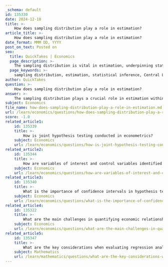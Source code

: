 ```yaml
---
_schema: default
id: 135330
date: 2024-12-18
title: >-
    How does sampling distribution play a role in estimation?
article_title: >-
    How does sampling distribution play a role in estimation?
date_format: MMM DD, YYYY
post_on_text: Posted on
seo:
  title: QuickTakes | Economics
  page_description: >-
    The sampling distribution is vital in estimation, underpinning statistical inference, the Central Limit Theorem, and hypothesis testing in econometrics.
  page_keywords: >-
    sampling distribution, estimation, statistical inference, Central Limit Theorem, OLS estimation, hypothesis testing, confidence intervals, unbiased estimator, standard error, econometrics
author: QuickTakes
question: >-
    How does sampling distribution play a role in estimation?
answer: >-
    The sampling distribution plays a crucial role in estimation within the field of econometrics and statistics. It refers to the probability distribution of a statistic (such as the sample mean or sample proportion) that is calculated from multiple samples drawn from the same population. Here are some key points regarding its importance:\n\n1. **Foundation for Statistical Inference**: The sampling distribution provides a theoretical model that allows statisticians to make inferences about population parameters based on sample statistics. For instance, the sampling distribution of the sample mean is essential for estimating the population mean ($\mu$) and understanding the variability of the sample mean.\n\n2. **Central Limit Theorem**: One of the most significant results related to sampling distributions is the Central Limit Theorem (CLT). The CLT states that, regardless of the population's distribution, the sampling distribution of the sample mean will tend to be normally distributed as the sample size increases. This property is fundamental for conducting hypothesis tests and constructing confidence intervals.\n\n3. **Estimation of Parameters**: The mean of the sampling distribution is an unbiased estimator of the population mean, and the standard deviation of the sampling distribution (known as the standard error) is calculated as $\sigma/\sqrt{n}$, where $\sigma$ is the population standard deviation and $n$ is the sample size. This relationship allows researchers to quantify the uncertainty associated with their estimates.\n\n4. **Role in Ordinary Least Squares (OLS)**: In the context of OLS estimation, the sampling distribution of the OLS estimators (e.g., $\hat{\beta}_0$ and $\hat{\beta}_1$) is critical. These estimators are random variables, and their sampling distribution describes the variability of the estimates across different samples. Understanding this distribution is essential for hypothesis testing and constructing confidence intervals for the regression coefficients.\n\n5. **Statistical Testing**: The sampling distribution is also vital for hypothesis testing. It allows researchers to determine critical values and p-values, which are used to assess the significance of the results. For small sample sizes, the t-distribution is often used, which accounts for the additional uncertainty when estimating population parameters from small samples.\n\nIn summary, the sampling distribution is fundamental in econometrics as it underpins the process of estimation, hypothesis testing, and the overall inferential framework that allows researchers to draw conclusions about populations based on sample data.
subject: Economics
file_name: how-does-sampling-distribution-play-a-role-in-estimation.md
url: /learn/economics/questions/how-does-sampling-distribution-play-a-role-in-estimation
score: -1.0
related_article1:
    id: 135339
    title: >-
        How is joint hypothesis testing conducted in econometrics?
    subject: Economics
    url: /learn/economics/questions/how-is-joint-hypothesis-testing-conducted-in-econometrics
related_article2:
    id: 135344
    title: >-
        How are variables of interest and control variables identified in model specification?
    subject: Economics
    url: /learn/economics/questions/how-are-variables-of-interest-and-control-variables-identified-in-model-specification
related_article3:
    id: 135340
    title: >-
        What is the importance of confidence intervals in hypothesis testing?
    subject: Economics
    url: /learn/economics/questions/what-is-the-importance-of-confidence-intervals-in-hypothesis-testing
related_article4:
    id: 135322
    title: >-
        What are the main challenges in quantifying economic relationships?
    subject: Economics
    url: /learn/economics/questions/what-are-the-main-challenges-in-quantifying-economic-relationships
related_article5:
    id: 135347
    title: >-
        What are the key considerations when evaluating regression analysis in practical applications?
    subject: Mathematics
    url: /learn/mathematics/questions/what-are-the-key-considerations-when-evaluating-regression-analysis-in-practical-applications
---
```


&nbsp;